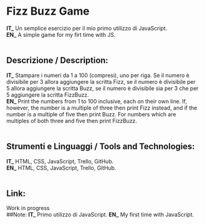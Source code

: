 # Fizz Buzz Game
**IT_** Un semplice esercizio per il mio primo utilizzo di JavaScript.<br/>
**EN_** A simple game for my firt time with JS.<br/>
<br/>
## Descrizione / Description:
**IT_** Stampare i numeri da 1 a 100 (compresi), uno per riga. Se il numero è divisibile per 3 allora aggiungere la scritta Fizz, se il numero è divisibile per 5 allora aggiungere la scritta Buzz, se il numero è divisibile sia per 3 che per 5 aggiungere la scritta FizzBuzz.<br/>
**EN_** Print the numbers from 1 to 100 inclusive, each on their own line. If, however, the number is a multiple of three then print Fizz instead, and if the number is a multiple of five then print Buzz. For numbers which are multiples of both three and five then print FizzBuzz.<br/>
<br/>
## Strumenti e Linguaggi / Tools and Technologies:
**IT_** HTML, CSS, JavaScript, Trello, GitHub.<br/>
**EN_** HTML, CSS, JavaScript, Trello, GitHub.<br/>
<br/>
## Link:
Work in progress<br/>
##Note:
**IT_** Primo utilizzo di JavaScript.
**EN_** My first time with JavaScript.